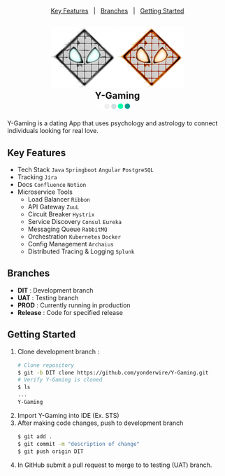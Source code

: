 <p align="center">
  <a href="#key-features">Key Features</a> &nbsp; | &nbsp;
  <a href="#branches">Branches</a> &nbsp; | &nbsp;
  <a href="#getting-started">Getting Started</a> 
</p>
<h2 align="center">
  <img src="Logo-Game-BW.png" alt="Logo" width="150">
  <img src="Logo-Game-ORANGE.png" alt="Logo" width="150">
  </br>Y-Gaming
  </br><img src="Logo_4.png" alt="Logo" width="80">
</h2>

Y-Gaming is a dating App that uses psychology and astrology to connect individuals looking for real love.

## Key Features 
- Tech Stack  `Java`  `Springboot`  `Angular` `PostgreSQL` 
- Tracking `Jira`
- Docs `Confluence` `Notion`
- Microservice Tools  
  - Load Balancer `Ribbon`  
  - API Gateway `ZuuL` 
  - Circuit Breaker  `Hystrix`  
  - Service Discovery `Consul` `Eureka`
  - Messaging Queue `RabbitMQ` 
  - Orchestration `Kubernetes` `Docker`
  - Config Management `Archaius`
  - Distributed Tracing & Logging  `Splunk`

## Branches
- **DIT**		  : Development branch
- **UAT**  	  : Testing branch 
- **PROD** 	  : Currently running in production
- **Release** : Code for specified release

## Getting Started
1. Clone development branch :
    ```bash
    # Clone repository
    $ git -b DIT clone https://github.com/yonderwire/Y-Gaming.git
    # Verify Y-Gaming is cloned
    $ ls 
    ...
    Y-Gaming
    ```
2. Import Y-Gaming into IDE (Ex. STS)
3. After making code changes, push to development branch
    ```bash
    $ git add .
    $ git commit -m "description of change" 
    $ git push origin DIT
    ```
4. In GitHub submit a pull request to merge to to testing (UAT) branch.

